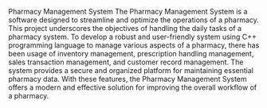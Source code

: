Pharmacy Management System
The Pharmacy Management System is a software designed to streamline and optimize the operations of a pharmacy. This project underscores the objectives of handling the daily tasks of a pharmacy system. To develop a robust and user-friendly system using C++ programming language to manage various aspects of a pharmacy, there has been usage of inventory management, prescription handling management, sales transaction management, and customer record management. The system provides a secure and organized platform for maintaining essential pharmacy data. With these features, the Pharmacy Management System offers a modern and effective solution for improving the overall workflow of a pharmacy.
